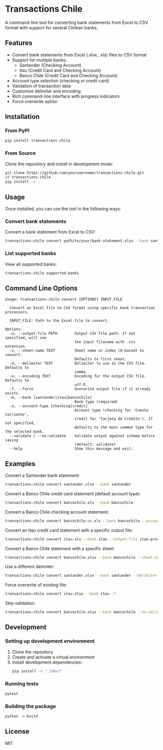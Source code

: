 # Transactions Chile

A command-line tool for converting bank statements from Excel to CSV format with support for several Chilean banks.

## Features

- Convert bank statements from Excel (.xlsx, .xls) files to CSV format
- Support for multiple banks:
  - Santander (Checking Account)
  - Itau (Credit Card and Checking Account)
  - Banco Chile (Credit Card and Checking Account)
- Account type selection (checking or credit card)
- Validation of transaction data
- Customize delimiter and encoding
- Rich command-line interface with progress indicators
- Force overwrite option

## Installation

### From PyPI

```bash
pip install transactions-chile
```

### From Source

Clone the repository and install in development mode:

```bash
git clone https://github.com/yourusername/transactions-chile.git
cd transactions-chile
pip install -e .
```

## Usage

Once installed, you can use the tool in the following ways:

### Convert bank statements

Convert a bank statement from Excel to CSV:

```bash
transactions-chile convert path/to/your/bank-statement.xlsx --bank santander
```

### List supported banks

View all supported banks:

```bash
transactions-chile supported-banks
```

## Command Line Options

```
Usage: transactions-chile convert [OPTIONS] INPUT_FILE

  Convert an Excel file to CSV format using specific bank transaction processors.

  INPUT_FILE: Path to the Excel file to convert.

Options:
  -o, --output-file PATH        Output CSV file path. If not specified, will use
                                the input filename with .csv extension.
  -s, --sheet-name TEXT         Sheet name or index (0-based) to convert.
                                Defaults to first sheet.
  -d, --delimiter TEXT          Delimiter to use in the CSV file. Defaults to
                                comma.
  -e, --encoding TEXT           Encoding for the output CSV file. Defaults to
                                utf-8.
  -f, --force                   Overwrite output file if it already exists.
  -b, --bank [santander|itau|bancochile]
                                Bank type (required)
  -a, --account-type [checking|credit]
                                Account type (checking for 'Cuenta Corriente', 
                                credit for 'Tarjeta de Crédito'). If not specified,
                                defaults to the most common type for the selected bank.
  --validate / --no-validate    Validate output against schema before saving
                                (default: validate)
  --help                        Show this message and exit.
```

## Examples

Convert a Santander bank statement:
```bash
transactions-chile convert santander.xlsx --bank santander
```

Convert a Banco Chile credit card statement (default account type):
```bash
transactions-chile convert bancochile.xls --bank bancochile
```

Convert a Banco Chile checking account statement:
```bash
transactions-chile convert bancochile-cc.xls --bank bancochile --account-type checking
```

Convert an Itau credit card statement with a specific output file:
```bash
transactions-chile convert itau.xls --bank itau --output-file itau-processed.csv
```

Convert a Banco Chile statement with a specific sheet:
```bash
transactions-chile convert bancochile.xlsx --bank bancochile --sheet-name "Movimientos"
```

Use a different delimiter:
```bash
transactions-chile convert santander.xlsx --bank santander --delimiter ";" --output-file santander_semicolon.csv
```

Force overwrite of existing file:
```bash
transactions-chile convert itau.xlsx --bank itau -f
```

Skip validation:
```bash
transactions-chile convert bancochile.xlsx --bank bancochile --no-validate
```

## Development

### Setting up development environment

1. Clone the repository
2. Create and activate a virtual environment
3. Install development dependencies:
   ```bash
   pip install -e ".[dev]"
   ```

### Running tests

```bash
pytest
```

### Building the package

```bash
python -m build
```

## License

MIT
